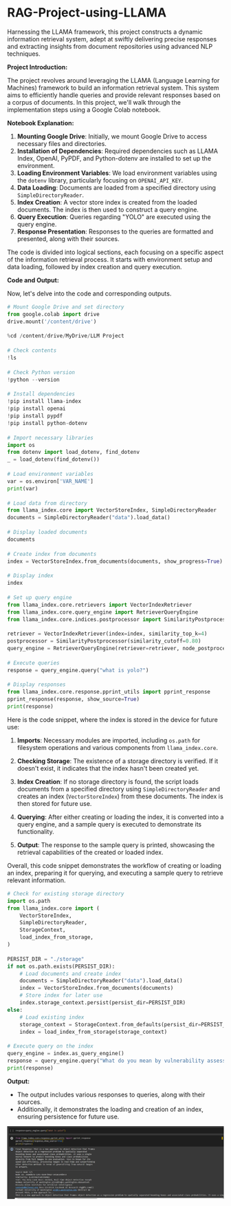 # RAG-Project-using-LLAMA
Harnessing the LLAMA framework, this project constructs a dynamic information retrieval system, adept at swiftly delivering precise responses and extracting insights from document repositories using advanced NLP techniques.

**Project Introduction:**

The project revolves around leveraging the LLAMA (Language Learning for Machines) framework to build an information retrieval system. This system aims to efficiently handle queries and provide relevant responses based on a corpus of documents. In this project, we'll walk through the implementation steps using a Google Colab notebook.

**Notebook Explanation:**

1. **Mounting Google Drive**: Initially, we mount Google Drive to access necessary files and directories.
2. **Installation of Dependencies**: Required dependencies such as LLAMA Index, OpenAI, PyPDF, and Python-dotenv are installed to set up the environment.
3. **Loading Environment Variables**: We load environment variables using the `dotenv` library, particularly focusing on `OPENAI_API_KEY`.
4. **Data Loading**: Documents are loaded from a specified directory using `SimpleDirectoryReader`.
5. **Index Creation**: A vector store index is created from the loaded documents. The index is then used to construct a query engine.
6. **Query Execution**: Queries regarding "YOLO" are executed using the query engine.
7. **Response Presentation**: Responses to the queries are formatted and presented, along with their sources.

The code is divided into logical sections, each focusing on a specific aspect of the information retrieval process. It starts with environment setup and data loading, followed by index creation and query execution.

**Code and Output:**

Now, let's delve into the code and corresponding outputs.

```python
# Mount Google Drive and set directory
from google.colab import drive
drive.mount('/content/drive')

%cd /content/drive/MyDrive/LLM Project

# Check contents
!ls

# Check Python version
!python --version

# Install dependencies
!pip install llama-index
!pip install openai
!pip install pypdf
!pip install python-dotenv

# Import necessary libraries
import os
from dotenv import load_dotenv, find_dotenv
_ = load_dotenv(find_dotenv())

# Load environment variables
var = os.environ['VAR_NAME']
print(var)

# Load data from directory
from llama_index.core import VectorStoreIndex, SimpleDirectoryReader
documents = SimpleDirectoryReader("data").load_data()

# Display loaded documents
documents

# Create index from documents
index = VectorStoreIndex.from_documents(documents, show_progress=True)

# Display index
index

# Set up query engine
from llama_index.core.retrievers import VectorIndexRetriever
from llama_index.core.query_engine import RetrieverQueryEngine
from llama_index.core.indices.postprocessor import SimilarityPostprocessor

retriever = VectorIndexRetriever(index=index, similarity_top_k=4)
postprocessor = SimilarityPostprocessor(similarity_cutoff=0.80)
query_engine = RetrieverQueryEngine(retriever=retriever, node_postprocessors=[postprocessor])

# Execute queries
response = query_engine.query("what is yolo?")

# Display responses
from llama_index.core.response.pprint_utils import pprint_response
pprint_response(response, show_source=True)
print(response)
```

Here is the code snippet, where the index is stored in the device for future use:

1. **Imports**: Necessary modules are imported, including `os.path` for filesystem operations and various components from `llama_index.core`.

2. **Checking Storage**: The existence of a storage directory is verified. If it doesn't exist, it indicates that the index hasn't been created yet.

3. **Index Creation**: If no storage directory is found, the script loads documents from a specified directory using `SimpleDirectoryReader` and creates an index (`VectorStoreIndex`) from these documents. The index is then stored for future use.

4. **Querying**: After either creating or loading the index, it is converted into a query engine, and a sample query is executed to demonstrate its functionality.

5. **Output**: The response to the sample query is printed, showcasing the retrieval capabilities of the created or loaded index.

Overall, this code snippet demonstrates the workflow of creating or loading an index, preparing it for querying, and executing a sample query to retrieve relevant information.

```python
# Check for existing storage directory
import os.path
from llama_index.core import (
    VectorStoreIndex,
    SimpleDirectoryReader,
    StorageContext,
    load_index_from_storage,
)

PERSIST_DIR = "./storage"
if not os.path.exists(PERSIST_DIR):
    # Load documents and create index
    documents = SimpleDirectoryReader("data").load_data()
    index = VectorStoreIndex.from_documents(documents)
    # Store index for later use
    index.storage_context.persist(persist_dir=PERSIST_DIR)
else:
    # Load existing index
    storage_context = StorageContext.from_defaults(persist_dir=PERSIST_DIR)
    index = load_index_from_storage(storage_context)

# Execute query on the index
query_engine = index.as_query_engine()
response = query_engine.query("What do you mean by vulnerability assessment?")
print(response)
```

**Output:**

- The output includes various responses to queries, along with their sources.
- Additionally, it demonstrates the loading and creation of an index, ensuring persistence for future use.

![O1](https://github.com/DionBenFernandes-Dev/RAG-Project-using-LLAMA/blob/main/Screenshot%202024-03-18%20121558.png)
